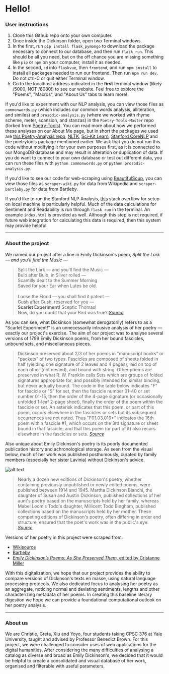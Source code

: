 Hello!
====================

### User instructions

1. Clone this Github repo onto your own computer.
2. Once inside the Dickinson folder, open two Terminal windows.
3. In the first, run `pip install flask_pymongo` to download the package necessary to connect to our database, and then run `flask run`. This should be all you need, but on the off chance you are missing something like `pip` or `npm` on your computer, install it as needed. 
4. In the second, `cd` into `flaskvue`, then `frontend`, and run `npm install` to install all packages needed to run our frontend. Then run `npm run dev`. Do not ctrl-C or quit either Terminal window. 
5. Go to the localhost address indicated in the **first** terminal window (likely /5000, NOT /8080!) to see our website. Feel free to explore the "Poems", "Macros", and "About Us" tabs to learn more! 

If you'd like to experiment with our NLP analysis, you can view those files as `commonwords.py` (which includes our common words analysis, alliteration, and similes) and `prosodic-analysis.py` (where we worked with rhyme scheme, meter, scansion, and stanzas) in the `Poetry-Tools-Master` repo (forked from [Poetry-Tools](https://github.com/hyperreality/Poetry-Tools)). You can read more about how we performed these analyses on our About Me page, but in short the packages we used are [this Poetry-Analysis repo](https://github.com/HalleyYoung/Poetry_Analysis/), [NLTK](https://www.nltk.org/), [Sci-Kit Learn](https://scikit-learn.org/stable/), [Stanford CoreNLP](https://stanfordnlp.github.io/CoreNLP/) and the poetrytools package mentioned earlier. We ask that you do not run this code without modifying it for your own purposes first, as it is connected to our MongoDB database and may result in alteration or duplication of data. If you do want to connect to your own database or test out different data, you can run these files with `python commonwords.py` or `python prosodic-analysis.py`. 

If you'd like to see our code for web-scraping using [BeautifulSoup](https://www.crummy.com/software/BeautifulSoup/bs4/doc/), you can view those files as `scraper-wiki.py` for data from Wikipedia and `scraper-bartleby.py` for data from Bartleby.

If you'd like to run the Stanford NLP Analysis, [this](https://stackoverflow.com/questions/32879532/stanford-nlp-for-python) stack overflow for setup on local machine is particularly helpful. Much of the data calculations for Sentiment and Readability is run through `flask run` in the terminal. An example `index.html` is provided as well. Although this step is not required, if future web integration for calculating this data is required, then this system may provide helpful. 

---

### About the project

We named our project after a line in Emily Dickinson's poem, *Split the Lark — and you'll find the Music —*

>Split the Lark — and you'll find the Music —\
>Bulb after Bulb, in Silver rolled —\
>Scantilly dealt to the Summer Morning\
>Saved for your Ear when Lutes be old.\
>\
>Loose the Flood — you shall find it patent —\
>Gush after Gush, reserved for you —\
>**Scarlet Experiment!** Sceptic Thomas!\
>Now, do you doubt that your Bird was true? *[Source](https://en.wikisource.org/wiki/Split_the_Lark_%E2%80%94_and_you%27ll_find_the_Music_%E2%80%94)*

As you can see, what Dickinson (somewhat derogatorily) refers to as a "Scarlet Experiment!" is an unnecessarily intrusive analysis of her poetry — exactly our project's exercise. The aim of our project was to analyse several versions of 1799 Emily Dickinson poems, from her bound fascicles, unbound sets, and miscellaneous pieces.

> Dickinson preserved about 2/3 of her poems in "manuscript books" or "packets" of two types. Fascicles are composed of sheets folded in half (yielding one signature of 2 leaves and 4 pages), laid on top of each other (not nested), and bound with string. Other poems are preserved in what R. W. Franklin calls Sets which are groups of folded signatures appropriate for, and possibly intended for, similar binding, but never actually bound. The code in the table below indicates "F" for fascicle or "S" for set, then the fascicle number 01-40 or set number 01-15, then the order of the 4-page signature (or occasionally unfolded 1-leaf 2-page sheet), finally the order of the poem within the fascicle or set. An asterisk indicates that this poem, or part of this poem, occurs elsewhere in the fascicles or sets but its subsequent occurrences are not noted. Thus "F01.03.016*" indicates the 16th poem within fascicle #1, which occurs on the 3rd signature or sheet bound in that fascicle; and that this poem (or part of it) also recurs elsewhere in the fascicles or sets. *[Source](https://en.wikipedia.org/wiki/List_of_Emily_Dickinson_poems)*

Also unique about Emily Dickinson's poetry is its poorly documented publication history and achronological storage. As seen from the visual below, much of her work was published posthumously, curated by family members (especially her sister Lavinia) without Dickinson's advice.

![alt text](https://upload.wikimedia.org/wikipedia/commons/thumb/8/81/Dickinson_progress_of_publication.png/740px-Dickinson_progress_of_publication.png "Dickinson chart 1")

> Nearly a dozen new editions of Dickinson's poetry, whether containing previously unpublished or newly edited poems, were published between 1914 and 1945. Martha Dickinson Bianchi, the daughter of Susan and Austin Dickinson, published collections of her aunt's poetry based on the manuscripts held by her family, whereas Mabel Loomis Todd's daughter, Millicent Todd Bingham, published collections based on the manuscripts held by her mother. These competing editions of Dickinson's poetry, often differing in order and structure, ensured that the poet's work was in the public's eye. *[Source](https://en.wikipedia.org/wiki/Emily_Dickinson#Posthumous)*

Versions of her poetry in this project were scraped from:
* [Wikisource](https://en.wikipedia.org/wiki/List_of_Emily_Dickinson_poems)
* [Bartleby](https://www.bartleby.com/113/indexlines.html)
* [*Emily Dickinson’s Poems: As She Preserved Them*, edited by Cristanne Miller](https://www.amazon.com/Emily-Dickinsons-Poems-Preserved-Them/dp/0674737962/ref=pd_sbs_14_img_0/144-2972906-9739845?_encoding=UTF8&pd_rd_i=0674737962&pd_rd_r=82dab485-497b-4e70-930b-7e44522eef82&pd_rd_w=XXvON&pd_rd_wg=GCJnu&pf_rd_p=5cfcfe89-300f-47d2-b1ad-a4e27203a02a&pf_rd_r=K6M04AVBFXTV4VN6KCD2&psc=1&refRID=K6M04AVBFXTV4VN6KCD2)

With this digitalization, we hope that our project provides the ability to compare versions of Dickinson's texts en masse, using natural language processing protocols. We also dedicated focus to analysing her poetry as an aggregate, noticing normal and deviating sentiments, lengths and other characterizing metadata of her poems. In creating this baseline literary digestion we hope we can provide a foundational computational outlook on her poetry analysis.

---

### About us

We are Christie, Greta, Xiu and Yoyo, four students taking CPSC 376 at Yale University, taught and advised by Professor Benedict Brown. For this project, we were challenged to consider uses of web applications for the digital humanities. After considering the many difficulties of analysing a catalog as diverse and broad as Emily Dickinson's, we decided that it would be helpful to create a consolidated and visual database of her work, organised and filterable with useful parameters.
